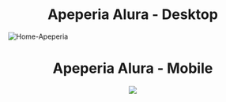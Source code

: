 <h1 align="center">Apeperia Alura - Desktop</h1>

![Home-Apeperia](https://user-images.githubusercontent.com/105315548/177232897-f1752706-a940-4a75-a509-beae24b2fa81.png)

<h1 align="center">Apeperia Alura - Mobile</h1>

<p align="center"> 
<img src="https://user-images.githubusercontent.com/105315548/177233498-f0d6072a-7936-4663-9658-5069b64d554c.png">
</p>
